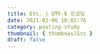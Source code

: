 ```yaml
---
title: Etc. | UTF-8 인코딩
date: 2021-02-06 16:02:76
category: posting-study
thumbnail: { thumbnailSrc }
draft: false
---
```

